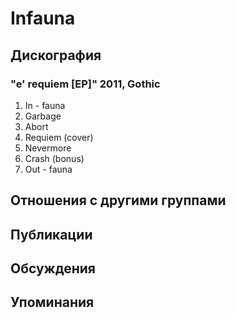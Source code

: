 # Infauna



## Дискография

### "e' requiem [EP]" 2011, Gothic

01. In - fauna
02. Garbage
03. Abort
04. Requiem (cover)
05. Nevermore
06. Crash (bonus)
07. Out - fauna


## Отношения с другими группами


## Публикации


## Обсуждения


## Упоминания

